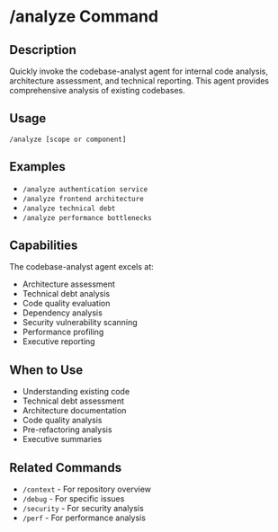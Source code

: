 # /analyze Command

## Description
Quickly invoke the codebase-analyst agent for internal code analysis, architecture assessment, and technical reporting. This agent provides comprehensive analysis of existing codebases.

## Usage
```
/analyze [scope or component]
```

## Examples
- `/analyze authentication service`
- `/analyze frontend architecture`
- `/analyze technical debt`
- `/analyze performance bottlenecks`

## Capabilities
The codebase-analyst agent excels at:
- Architecture assessment
- Technical debt analysis
- Code quality evaluation
- Dependency analysis
- Security vulnerability scanning
- Performance profiling
- Executive reporting

## When to Use
- Understanding existing code
- Technical debt assessment
- Architecture documentation
- Code quality analysis
- Pre-refactoring analysis
- Executive summaries

## Related Commands
- `/context` - For repository overview
- `/debug` - For specific issues
- `/security` - For security analysis
- `/perf` - For performance analysis